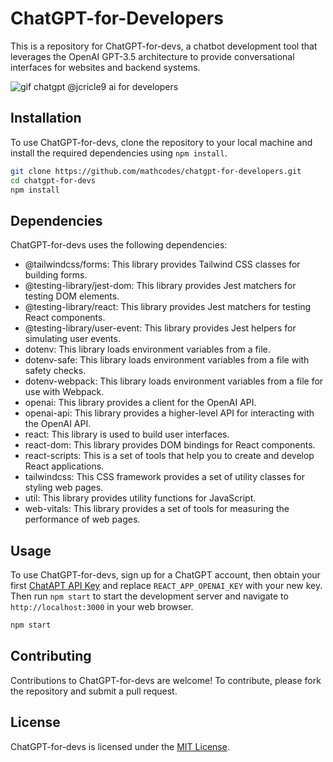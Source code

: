 # ChatGPT-for-Developers

This is a repository for ChatGPT-for-devs, a chatbot development tool that leverages the OpenAI GPT-3.5 architecture to provide conversational interfaces for websites and backend systems.


<img src="https://github.com/mathcodes/chatgpt-for-developers/blob/main/public/images/chatgpt.gif" alt="gif chatgpt @jcricle9 ai for developers" />



## Installation

To use ChatGPT-for-devs, clone the repository to your local machine and install the required dependencies using `npm install`.

```bash
git clone https://github.com/mathcodes/chatgpt-for-developers.git
cd chatgpt-for-devs
npm install
```

## Dependencies

ChatGPT-for-devs uses the following dependencies:

 - @tailwindcss/forms: This library provides Tailwind CSS classes for building forms.
 - @testing-library/jest-dom: This library provides Jest matchers for testing DOM elements.
 - @testing-library/react: This library provides Jest matchers for testing React components.
 - @testing-library/user-event: This library provides Jest helpers for simulating user events.
 - dotenv: This library loads environment variables from a file.
 - dotenv-safe: This library loads environment variables from a file with safety checks.
 - dotenv-webpack: This library loads environment variables from a file for use with Webpack.
 - openai: This library provides a client for the OpenAI API.
 - openai-api: This library provides a higher-level API for interacting with the OpenAI API.
 - react: This library is used to build user interfaces.
 - react-dom: This library provides DOM bindings for React components.
 - react-scripts: This is a set of tools that help you to create and develop React applications.
 - tailwindcss: This CSS framework provides a set of utility classes for styling web pages.
 - util: This library provides utility functions for JavaScript.
 - web-vitals: This library provides a set of tools for measuring the performance of web pages.

## Usage

To use ChatGPT-for-devs, sign up for a ChatGPT account, then obtain your first [ChatAPT API Key](https://platform.openai.com/account/api-keys) and replace `REACT_APP_OPENAI_KEY` with your new key. Then run `npm start` to start the development server and navigate to `http://localhost:3000` in your web browser.

```bash
npm start
```

## Contributing

Contributions to ChatGPT-for-devs are welcome! To contribute, please fork the repository and submit a pull request.

## License

ChatGPT-for-devs is licensed under the [MIT License](https://opensource.org/licenses/MIT).
